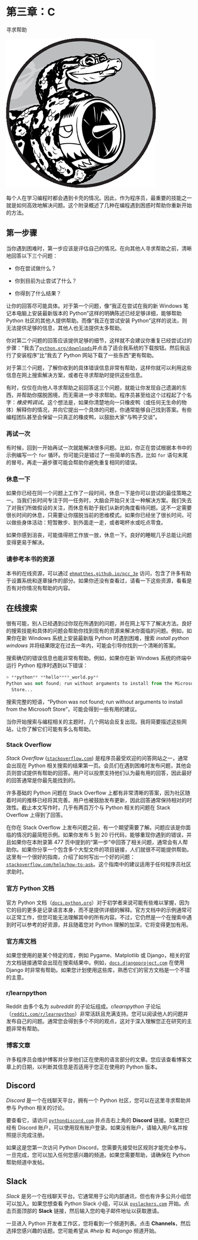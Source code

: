 # 第三章：C

寻求帮助

![](img/chapterart.png)

每个人在学习编程时都会遇到卡壳的情况。因此，作为程序员，最重要的技能之一就是如何高效地解决问题。这个附录概述了几种在编程遇到困惑时帮助你重新开始的方法。

## 第一步骤

当你遇到困难时，第一步应该是评估自己的情况。在向其他人寻求帮助之前，清晰地回答以下三个问题：

+   你在尝试做什么？

+   你到目前为止尝试了什么？

+   你得到了什么结果？

让你的回答尽可能具体。对于第一个问题，像“我正在尝试在我的新 Windows 笔记本电脑上安装最新版本的 Python”这样的明确陈述已经足够详细，能够帮助 Python 社区的其他人提供帮助。而像“我正在尝试安装 Python”这样的说法，则无法提供足够的信息，其他人也无法提供太多帮助。

你对第二个问题的回答应该提供足够的细节，这样就不会建议你重复已经尝试过的步骤：“我去了[`python.org/downloads`](https://python.org/downloads)并点击了适合我系统的下载按钮。然后我运行了安装程序”比“我去了 Python 网站下载了一些东西”更有帮助。

对于第三个问题，了解你收到的具体错误信息非常有帮助，这样你就可以利用这些信息在网上搜索解决方案，或者在寻求帮助时提供这些信息。

有时，仅仅在向他人寻求帮助之前回答这三个问题，就能让你发现自己遗漏的东西，并帮助你摆脱困境，而无需进一步寻求帮助。程序员甚至给这个过程起了个名字：*橡皮鸭调试*。这个想法是，如果你清楚地向一只橡皮鸭（或任何无生命的物体）解释你的情况，并向它提出一个具体的问题，你通常能够自己找到答案。有些编程团队甚至会保留一只真正的橡皮鸭，以鼓励大家“与鸭子交谈”。

### 再试一次

有时候，回到一开始再试一次就能解决很多问题。比如，你正在尝试根据本书中的示例编写一个 `for` 循环。你可能只是错过了一些简单的东西，比如 `for` 语句末尾的冒号。再走一遍步骤可能会帮助你避免重复相同的错误。

### 休息一下

如果你已经在同一个问题上工作了一段时间，休息一下是你可以尝试的最佳策略之一。当我们长时间专注于同一任务时，大脑会开始只关注一种解决方案。我们失去了对我们所做假设的关注，而休息有助于我们从新的角度看待问题。这不一定需要很长时间的休息，只需要让你摆脱当前的思维模式。如果你已经坐了很长时间，可以做些身体活动：短暂散步、到外面走一走，或者喝杯水或吃点零食。

如果你感到沮丧，可能值得把工作放一放，休息一下。良好的睡眠几乎总能让问题变得更易于解决。

### 请参考本书的资源

本书的在线资源，可以通过 [`ehmatthes.github.io/pcc_3e`](https://ehmatthes.github.io/pcc_3e) 访问，包含了许多有助于设置系统和逐章操作的部分。如果你还没有查看过，请看一下这些资源，看看是否有对你情况有帮助的内容。

## 在线搜索

很有可能，别人已经遇到过你现在所遇到的问题，并在网上写下了解决方法。良好的搜索技能和具体的问题会帮助你找到现有的资源来解决你面临的问题。例如，如果你在新 Windows 系统上安装最新版 Python 时遇到困难，搜索 *install python windows* 并将结果限定在过去一年内，可能会引导你找到一个清晰的答案。

搜索确切的错误信息也能非常有帮助。例如，如果你在新 Windows 系统的终端中运行 Python 程序时遇到以下错误：

```py
> **python** **hello****_world.py**
Python was not found; run without arguments to install from the Microsoft
  Store...
```

搜索完整的短语，“Python was not found; run without arguments to install from the Microsoft Store”，可能会得到一些有用的建议。

当你开始搜索与编程相关的主题时，几个网站会反复出现。我将简要描述这些网站，让你了解它们可能有多么有帮助。

### Stack Overflow

*Stack Overflow* ([`stackoverflow.com`](https://stackoverflow.com)) 是程序员最受欢迎的问答网站之一，通常会出现在 Python 相关搜索的结果第一页。会员们在遇到困难时发布问题，其他会员则尝试提供有帮助的回答。用户可以投票支持他们认为最有用的回答，因此最好的回答通常是你最先能找到的。

许多基础的 Python 问题在 Stack Overflow 上都有非常清晰的答案，因为社区随着时间的推移已经将其完善。用户也被鼓励发布更新，因此回答通常保持相对的时效性。截止本文写作时，几乎有两百万个与 Python 相关的问题在 Stack Overflow 上得到了回答。

在你在 Stack Overflow 上发布问题之前，有一个期望需要了解。问题应该是你面临的情况的最简短示例。如果你发布 5 到 20 行代码，能够重现你遇到的错误，并且如果你在本附录第 477 页中提到的“第一步”中回答了相关问题，通常会有人帮助你。如果你分享一个包含多个大型文件的项目链接，人们就很不可能提供帮助。这里有一个很好的指南，介绍了如何写出一个好的问题：[`stackoverflow.com/help/how-to-ask`](https://stackoverflow.com/help/how-to-ask)。这个指南中的建议适用于任何程序员社区求助时。

### 官方 Python 文档

官方 Python 文档（[`docs.python.org`](https://docs.python.org)）对于初学者来说可能有些难以掌握，因为它的目的更多是记录语言本身，而不是提供详细的解释。官方文档中的示例通常可以正常工作，但您可能无法理解其中的所有内容。不过，它仍然是一个在搜索中遇到时可以参考的好资源，并且随着您对 Python 理解的加深，它将变得更加有用。

### 官方库文档

如果您使用的是某个特定的库，例如 Pygame、Matplotlib 或 Django，相关的官方文档链接通常会出现在搜索结果中。例如，[`docs.djangoproject.com`](https://docs.djangoproject.com) 在使用 Django 时非常有帮助。如果您计划使用这些库，熟悉它们的官方文档是一个不错的主意。

### r/learnpython

Reddit 由多个名为 *subreddit* 的子论坛组成。*r/learnpython* 子论坛（[`reddit.com/r/learnpython`](https://reddit.com/r/learnpython)）非常活跃且充满支持。您可以阅读他人的问题并发布自己的问题。通常您会得到多个不同的观点，这对于深入理解您正在研究的主题非常有帮助。

### 博客文章

许多程序员会维护博客并分享他们正在使用的语言部分的文章。您应该查看博客文章上的日期，以判断其信息是否适用于您正在使用的 Python 版本。

## Discord

*Discord* 是一个在线聊天平台，拥有一个 Python 社区，您可以在这里寻求帮助并参与 Python 相关的讨论。

要查看它，请访问 [`pythondiscord.com`](https://pythondiscord.com) 并点击右上角的 **Discord** 链接。如果您已经有 Discord 账户，可以使用现有账户登录。如果没有账户，请输入用户名并按照提示完成注册。

如果这是您第一次访问 Python Discord，您需要先接受社区规则才能完全参与。一旦完成，您可以加入任何您感兴趣的频道。如果您需要帮助，请确保在 Python 帮助频道中发帖。

## Slack

*Slack* 是另一个在线聊天平台。它通常用于公司内部通讯，但也有许多公共小组您可以加入。如果您想查看 Python Slack 小组，可以从 [`pyslackers.com`](https://pyslackers.com) 开始。点击页面顶部的 **Slack** 链接，然后输入您的电子邮件地址以获取邀请。

一旦进入 Python 开发者工作区，您将看到一个频道列表。点击 **Channels**，然后选择您感兴趣的话题。您可能希望从 *#help* 和 *#django* 频道开始。

